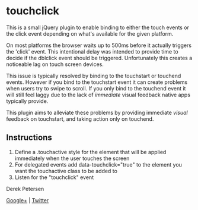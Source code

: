 touchclick
==================

This is a small jQuery plugin to enable binding to either the touch events or the click event depending on what's available for the given platform.

On most platforms the browser waits up to 500ms before it actually triggers the 'click' event. This intentional delay was intended to provide time to decide if the dblclick event should be triggered. Unfortunately this creates a noticeable lag on touch screen devices.

This issue is typically resolved by binding to the touchstart or touchend events. However if you bind to the touchstart event it can create problems when users try to swipe to scroll. If you only bind to the touchend event it will still feel laggy due to the lack of *immediate* visual feedback native apps typically provide.

This plugin aims to alleviate these problems by providing immediate *visual* feedback on touchstart, and taking action only on touchend.

Instructions
-------------

1. Define a .touchactive style for the element that will be applied immediately when the user touches the screen
2. For delegated events add data-touchclick="true" to the element you want the touchactive class to be added to
3. Listen for the "touchclick" event

Derek Petersen

[Google+](https://plus.google.com/118244156822447731503) | [Twitter](http://twitter.com/tuxracer)
